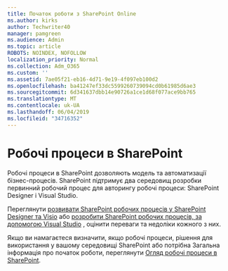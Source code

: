 ```yaml
---
title: Початок роботи з SharePoint Online
ms.author: kirks
author: Techwriter40
manager: pamgreen
ms.audience: Admin
ms.topic: article
ROBOTS: NOINDEX, NOFOLLOW
localization_priority: Normal
ms.collection: Adm_O365
ms.custom: ''
ms.assetid: 7ae05f21-eb16-4d71-9e19-4f097eb100d2
ms.openlocfilehash: ba41247ef33dc5599260739094cd0b61985d6ae3
ms.sourcegitcommit: 6d341637dbb14e90726a1ce1d68f077ace9bb765
ms.translationtype: MT
ms.contentlocale: uk-UA
ms.lasthandoff: 06/04/2019
ms.locfileid: "34716352"
---
```

# <a name="workflows-in-sharepoint"></a>Робочі процеси в SharePoint

Робочі процеси в SharePoint дозволяють модель та автоматизації бізнес-процесів. SharePoint підтримує два середовищ розробки первинний робочий процес для авторингу робочі процеси: SharePoint Designer і Visual Studio. 

Переглянути [розвивати SharePoint робочих процесів у SharePoint Designer та Visio](https://docs.microsoft.com/en-us/sharepoint/dev/general-development/develop-sharepoint-workflows-using-visual-studio) або [розробити SharePoint робочих процесів, за допомогою Visual Studio](https://docs.microsoft.com/en-us/sharepoint/dev/general-development/develop-sharepoint-workflows-using-visual-studio) , оцінити переваги та недоліки кожного з них. 

Якщо ви намагаєтеся визначити, якщо робочі процеси, рішення для використання у вашому середовищі SharePoint або потрібна Загальна інформація про початок роботи, переглянути [Огляд робочі процеси в SharePoint](https://docs.microsoft.com/en-us/sharepoint/dev/general-development/get-started-with-workflows-in-sharepoint#overview-of-workflows-in-sharepoint).